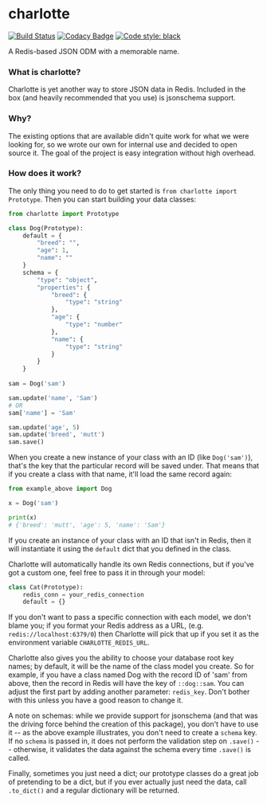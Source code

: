 # charlotte

[![Build Status](https://travis-ci.org/GrafeasGroup/charlotte.svg?branch=master)](https://travis-ci.org/GrafeasGroup/charlotte)
[![Codacy Badge](https://api.codacy.com/project/badge/Grade/84632bae1d3f4dd8ad69cf90fd0a8d6b)](https://www.codacy.com/app/joe-kaufeld/charlotte?utm_source=github.com&amp;utm_medium=referral&amp;utm_content=GrafeasGroup/charlotte&amp;utm_campaign=Badge_Grade)
[![Code style: black](https://img.shields.io/badge/code%20style-black-000000.svg)](https://github.com/ambv/black)

A Redis-based JSON ODM with a memorable name.

### What is charlotte?
Charlotte is yet another way to store JSON data in Redis. Included in the box (and heavily recommended that you use) is jsonschema support.


### Why?
The existing options that are available didn't quite work for what we were looking for, so we wrote our own for internal use and decided to open source it. The goal of the project is easy integration without high overhead.

### How does it work?

The only thing you need to do to get started is `from charlotte import Prototype`. Then you can start building your data classes:

```python
from charlotte import Prototype

class Dog(Prototype):
    default = {
        "breed": "",
        "age": 1,
        "name": ""
    }
    schema = {
        "type": "object",
        "properties": {
            "breed": {
                "type": "string"
            },
            "age": {
                "type": "number"
            },
            "name": {
                "type": "string"
            }
        }
    }
    
sam = Dog('sam')

sam.update('name', 'Sam')
# OR
sam['name'] = 'Sam'

sam.update('age', 5)
sam.update('breed', 'mutt')
sam.save()
```
When you create a new instance of your class with an ID (like `Dog('sam')`), that's the key that the particular record will be saved under. That means that if you create a class with that name, it'll load the same record again:

```python
from example_above import Dog

x = Dog('sam')

print(x)
# {'breed': 'mutt', 'age': 5, 'name': 'Sam'}
```
If you create an instance of your class with an ID that isn't in Redis, then it will instantiate it using the `default` dict that you defined in the class. 

Charlotte will automatically handle its own Redis connections, but if you've got a custom one, feel free to pass it in through your model:

```python
class Cat(Prototype):
    redis_conn = your_redis_connection
    default = {}
```
If you don't want to pass a specific connection with each model, we don't blame you; if you format your Redis address as a URL, (e.g. `redis://localhost:6379/0`) then Charlotte will pick that up if you set it as the environment variable `CHARLOTTE_REDIS_URL`.

Charlotte also gives you the ability to choose your database root key names; by default, it will be the name of the class model you create. So for example, if you have a class named Dog with the record ID of 'sam' from above, then the record in Redis will have the key of `::dog::sam`. You can adjust the first part by adding another parameter: `redis_key`. Don't bother with this unless you have a good reason to change it.

A note on schemas: while we provide support for jsonschema (and that was the driving force behind the creation of this package), you don't have to use it -- as the above example illustrates, you don't need to create a `schema` key. If no `schema` is passed in, it does not perform the validation step on `.save()` -- otherwise, it validates the data against the schema every time `.save()` is called.

Finally, sometimes you just need a dict; our prototype classes do a great job of pretending to be a dict, but if you ever actually just need the data, call `.to_dict()` and a regular dictionary will be returned.
